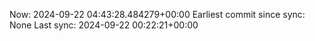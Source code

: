 Now: 2024-09-22 04:43:28.484279+00:00 Earliest commit since sync: None Last sync: 2024-09-22 00:22:21+00:00
